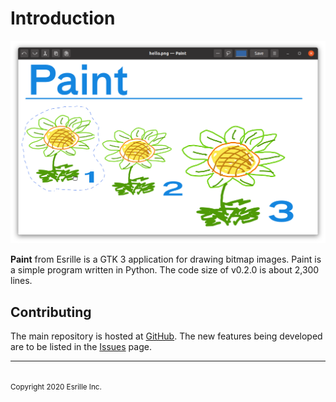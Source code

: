 # Introduction

![screenshot](screenshot.png)

**Paint** from Esrille is a GTK 3 application for drawing bitmap images.
Paint is a simple program written in Python.
The code size of v0.2.0 is about 2,300 lines.

## Contributing

The main repository is hosted at [GitHub](https://github.com/esrille/paint).
The new features being developed are to be listed in the [Issues](https://github.com/esrille/paint/issues) page.

<hr>
<br><small>Copyright 2020 Esrille Inc. </small>
